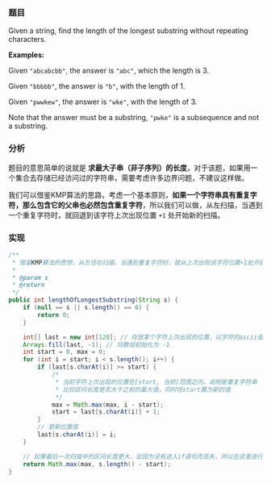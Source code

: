 ### 题目

Given a string, find the length of the longest substring without repeating characters.

__Examples:__

Given `"abcabcbb"`, the answer is `"abc"`, which the length is 3.

Given `"bbbbb"`, the answer is `"b"`, with the length of 1.

Given `"pwwkew"`, the answer is `"wke"`, with the length of 3.

Note that the answer must be a substring, `"pwke"` is a subsequence and not a substring.

### 分析

题目的意思简单的说就是 __求最大子串（非子序列）的长度__，对于该题，如果用一个集合去存储已经访问过的字符串，需要考虑许多边界问题，不建议这样做。

我们可以借鉴KMP算法的思路，考虑一个基本原则，__如果一个字符串具有重复字符，那么包含它的父串也必然包含重复字符__，所以我们可以做，从左扫描，当遇到一个重复字符时，就回退到该字符上次出现位置 `+1` 处开始新的扫描。

### 实现

```java
/**
 * 借鉴KMP算法的思想，从左往右扫描，当遇到重复字符时，就从上次出现该字符位置+1处开始新的扫描
 *
 * @param s
 * @return
 */
public int lengthOfLongestSubstring(String s) {
    if (null == s || s.length() == 0) {
        return 0;
    }

    int[] last = new int[128]; // 存放某个字符上次出现的位置，以字符的ascii值作为下标
    Arrays.fill(last, -1); // 将数组初始化为 -1
    int start = 0, max = 0;
    for (int i = start; i < s.length(); i++) {
        if (last[s.charAt(i)] >= start) {
            /*
             * 当前字符上次出现的位置在[start, 当前]范围之内，说明是重复字符串
             * 比较区间长度是否大于之前的最大值，同时将start置为新的值
             */
            max = Math.max(max, i - start);
            start = last[s.charAt(i)] + 1;
        }
        // 更新位置值
        last[s.charAt(i)] = i;
    }

    // 如果最后一次扫描中的区间长度更大，会因为没有进入if语句而丢失，所以在这里进行弥补
    return Math.max(max, s.length() - start);
}
```